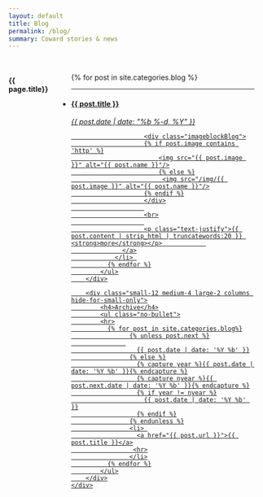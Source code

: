 ```yaml
---
layout: default
title: Blog
permalink: /blog/
summary: Coward stories & news
---
```


<div class="fullWidth">
  <br>
	<div class="small-12 columns">
		<div class="small-12 medium-8 large-10 columns">
		 <h4>{{ page.title}}</h4>
		    <ul class="small-block-grid-1 medium-block-grid-2 large-block-grid-4">
		      {% for post in site.categories.blog %}
				<li class="recent-post">
				<hr>
			      <a href="{{ post.url | prepend: site.baseurl }}">
				      <h4>{{ post.title }}</h4>
				      	<p><i>{{ post.date | date: "%b %-d, %Y" }}</i></p>
				      	
				      	<div class="imageblockBlog">
				      	{% if post.image contains 'http' %}
			          	  	<img src="{{ post.image }}" alt="{{ post.name }}"/>
				          	{% else %}
							 <img src="/img/{{ post.image }}" alt="{{ post.name }}"/>
				        {% endif %}
				        </div>
                        
                        <br>
                        
			      		<p class="text-justify">{{ post.content | strip_html | truncatewords:20 }} <strong>more</strong></p>	      	
			  	  </a>
			    </li> 
		      {% endfor %}
		    </ul>
		</div>

		<div class="small-12 medium-4 large-2 columns hide-for-small-only">
			<h4>Archive</h4>
			<ul class="no-bullet">
			<hr>
			  {% for post in site.categories.blog%}
				    {% unless post.next %}
                   
				      {{ post.date | date: '%Y %b' }}
				    {% else %}
				      {% capture year %}{{ post.date | date: '%Y %b' }}{% endcapture %}
				      {% capture nyear %}{{ post.next.date | date: '%Y %b' }}{% endcapture %}
				      {% if year != nyear %}
				        {{ post.date | date: '%Y %b' }}
				      {% endif %}
				    {% endunless %}
                    <li> 
				      <a href="{{ post.url }}">{{ post.title }}</a>
				     <hr>
				    </li>
			  {% endfor %}
			</ul>
        </div>
	</div>
</div>
